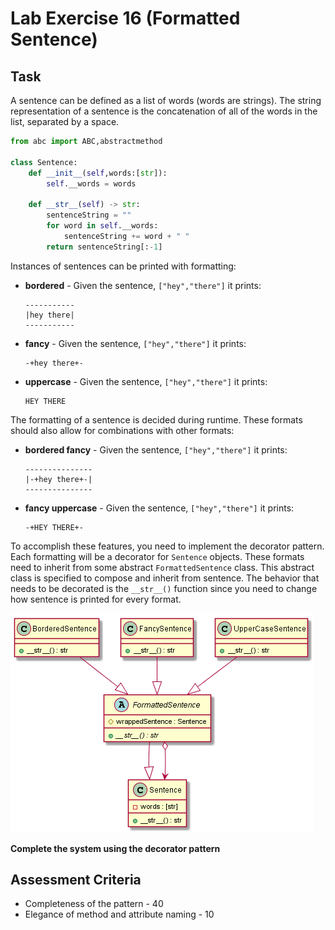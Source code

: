 # Lab Exercise 16 (Formatted Sentence)

## Task

A sentence can be defined as a list of words (words are strings). The string representation of a sentence is the concatenation of all of the words in the list, separated by a space.

```python
from abc import ABC,abstractmethod

class Sentence:
    def __init__(self,words:[str]):
        self.__words = words

    def __str__(self) -> str:
        sentenceString = ""
        for word in self.__words:
            sentenceString += word + " "
        return sentenceString[:-1]

```

Instances of sentences can be printed with formatting:

- **bordered** - Given the sentence, `["hey","there"]` it prints:

  ```
  -----------
  |hey there|
  -----------
  ```

- **fancy** - Given the sentence, `["hey","there"]` it prints:

  ```
  -+hey there+-
  ```

- **uppercase** - Given the sentence, `["hey","there"]` it prints:

  ```
  HEY THERE
  ```

The formatting of a sentence is decided during runtime. These formats should also allow for combinations with other formats:

- **bordered fancy** - Given the sentence, `["hey","there"]` it prints:

  ```
  ---------------
  |-+hey there+-|
  ---------------
  ```

- **fancy uppercase** - Given the sentence, `["hey","there"]` it prints:

  ```
  -+HEY THERE+-
  ```

To accomplish these features, you need to implement the decorator pattern. Each formatting will be a decorator for `Sentence` objects. These formats need to inherit from some abstract `FormattedSentence` class. This abstract class is specified to compose and inherit from sentence. The behavior that needs to be decorated is the `__str__()` function since you need to change how sentence is printed for every format.

![decorator example](https://raw.githubusercontent.com/HowDoIGitHelp/CMSC23MDNotes/master/Markdown%20Lecture%20Notes%20and%20Lab%20Exercises/uml/decoratorexample.png)

**Complete the system using the decorator pattern**

## Assessment Criteria

- Completeness of the pattern - 40
- Elegance of method and attribute naming - 10
